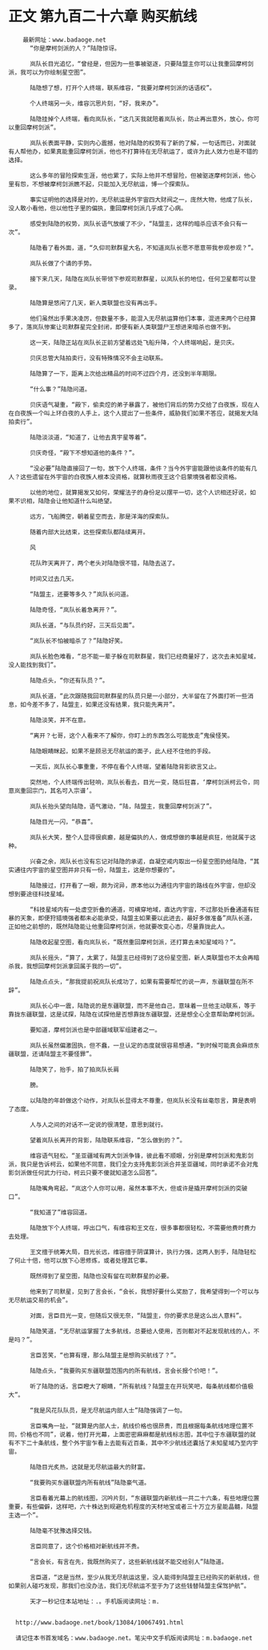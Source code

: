 # 正文 第九百二十六章 购买航线
        最新网址：www.badaoge.net
          “你是摩柯剑派的人？”陆隐惊讶。
      
          岚队长目光追忆，“曾经是，但因为一些事被驱逐，只要陆盟主你可以让我重回摩柯剑派，我可以为你绘制星空图”。
      
          陆隐想了想，打开个人终端，联系维容，“我要对摩柯剑派的话语权”。
      
          个人终端另一头，维容沉思片刻，“好，我来办”。
      
          陆隐挂掉个人终端，看向岚队长，“这几天我就陪着岚队长，防止再出意外，放心，你可以重回摩柯剑派”。
      
          岚队长表面平静，实则内心震撼，他对陆隐的权势有了新的了解，一句话而已，对面就有人帮他办，如果真能重回摩柯剑派，他也不打算待在无尽航运了，或许为此人效力也是不错的选择。
      
          这么多年的冒险探索生涯，他也累了，实际上他并不想冒险，但被驱逐摩柯剑派，他心里有怨，不想被摩柯剑派瞧不起，只能加入无尽航运，博一个探索队。
      
          事实证明他的选择是对的，无尽航运是外宇宙四大财阀之一，庞然大物，他成了队长，没人敢小看他，但以他性子里的偏执，重回摩柯剑派几乎成了心病。
      
          感受到陆隐的权势，岚队长语气放缓了不少，“陆盟主，这样的暗杀应该不会只有一次”。
      
          陆隐看了看外面，道，“久仰司默群星大名，不知道岚队长愿不愿意带我参观参观？”。
      
          岚队长做了个请的手势。
      
          接下来几天，陆隐在岚队长带领下参观司默群星，以岚队长的地位，任何卫星都可以登录。
      
          陆隐算是悠闲了几天，新人类联盟也没有再出手。
      
          他们虽然出手果决凌厉，但数量不多，能混入无尽航运算他们本事，混进来两个已经算多了，落岚队惨案让司默群星完全封闭，即便有新人类联盟尸王想进来暗杀也做不到。
      
          这一天，陆隐正站在岚队长正前方望着远处飞船升降，个人终端响起，是贝庆。
      
          贝庆总管大陆拍卖行，没有特殊情况不会主动联系。
      
          陆隐算了一下，距离上次给出精品的时间不过四个月，还没到半年期限。
      
          “什么事？”陆隐问道。
      
          贝庆语气凝重，“殿下，偷卖焢的弟子暴露了，被他们背后的势力交给了白夜族，现在人在白夜族一个叫上环白夜的人手上，这个人提出了一些条件，威胁我们如果不答应，就揭发大陆拍卖行”。
      
          陆隐淡淡道，“知道了，让他去真宇星等着”。
      
          贝庆奇怪，“殿下不想知道他的条件？”。
      
          “没必要”陆隐直接回了一句，放下个人终端，条件？当今外宇宙能跟他谈条件的能有几人？这些遗留在外宇宙的白夜族人根本没资格，就算秋雨夜王这个启蒙境强者都没资格。
      
          以他的地位，就算揭发又如何，荣耀法子的身份足以摆平一切，这个人识相还好说，如果不识相，陆隐会让他知道什么叫绝望。
      
          远方，飞船腾空，朝着星空而去，那是洋海的探索队。
      
          随着内部大比结束，这些探索队都陆续离开。
      
          风
      
          花队昨天离开了，两个老头对陆隐很不错，陆隐去送了。
      
          时间又过去几天。
      
          “陆盟主，还要等多久？”岚队长问道。
      
          陆隐奇怪，“岚队长着急离开？”。
      
          岚队长道，“与队员约好，三天后见面”。
      
          “岚队长不怕被暗杀了？”陆隐好笑。
      
          岚队长脸色难看，“总不能一辈子躲在司默群星，我们已经商量好了，这次去未知星域，没人能找到我们”。
      
          陆隐点头，“你还有队员？”。
      
          岚队长道，“此次跟随我回司默群星的队员只是一小部分，大半留在了外面打听一些消息，如今差不多了，陆盟主，如果还没有结果，我只能先离开”。
      
          陆隐淡笑，并不在意。
      
          “离开？七哥，这个人看来不了解你，你盯上的东西怎么可能放走”鬼侯怪笑。
      
          陆隐眼睛眯起，如果不是顾忌无尽航运的面子，此人经不住他的手段。
      
          一天后，岚队长心事重重，不停在看个人终端，望着陆隐背影欲言又止。
      
          突然地，个人终端传出轻响，岚队长看去，目光一变，随后狂喜，‘摩柯剑派柯云令，同意岚重回宗门，其名可入宗谱’。
      
          岚队长抬头望向陆隐，语气激动，“陆，陆盟主，我重回摩柯剑派了”。
      
          陆隐目光一闪，“恭喜”。
      
          岚队长大笑，整个人显得很疯癫，越是偏执的人，做成想做的事越是疯狂，他就属于这种。
      
          兴奋之余，岚队长也没有忘记对陆隐的承诺，自凝空戒内取出一份星空图扔给陆隐，“其实通往内宇宙的星空图并非只有一份，陆盟主，这是你想要的”。
      
          陆隐接过，打开看了一眼，颇为诧异，原本他以为通往内宇宙的路线在外宇宙，但却没想到要途径科技星域。
      
          “科技星域内有一处虚空折叠的通道，可横穿地域，直达内宇宙，不过那处折叠通道有狂暴的天象，即便狩猎境强者都未必能承受，陆盟主如果要以此进去，最好多做准备”岚队长道，正如他之前想的，既然陆隐能让他重回摩柯剑派，他就要改变心态，尽量靠拢此人。
      
          陆隐收起星空图，看向岚队长，“既然重回摩柯剑派，还打算去未知星域吗？”。
      
          岚队长摇头，“算了，太累了，陆盟主已经得到了这份星空图，新人类联盟也不太会再暗杀我，我想回摩柯剑派拿回属于我的一切”。
      
          陆隐点点头，“那我提前祝岚队长成功了，如果有需要帮忙的说一声，东疆联盟在所不辞”。
      
          岚队长心中一震，陆隐说的是东疆联盟，而不是他自己，意味着一旦他主动联系，等于靠拢东疆联盟，这是试探，陆隐在试探他是否想靠拢东疆联盟，还是想全心全意帮助摩柯剑派。
      
          要知道，摩柯剑派也是中部疆域联军组建者之一。
      
          岚队长虽然偏激固执，但不蠢，一旦认定的态度就很容易想通，“到时候可能真会麻烦东疆联盟，还请陆盟主不要怪罪”。
      
          陆隐笑了，抬手，拍了拍岚队长肩
      
          膀。
      
          以陆隐的年龄做这个动作，对岚队长显得太不尊重，但岚队长没有丝毫怨言，算是表明了态度。
      
          人与人之间的对话不一定说的很清楚，意思到就行。
      
          望着岚队长离开的背影，陆隐联系维容，“怎么做到的？”。
      
          维容语气轻松，“圣亚疆域有两大剑派争锋，彼此看不顺眼，分别是摩柯剑派和鬼影剑派，我只是告诉柯云，如果他不同意，我们全力支持鬼影剑派合并圣亚疆域，同时承诺不会对鬼影剑派做任何武力行动，柯云只要不傻就知道怎么回答”。
      
          陆隐嘴角弯起，“岚这个人你可以用，虽然本事不大，但或许是撬开摩柯剑派的突破口”。
      
          “我知道了”维容回道。
      
          陆隐放下个人终端，呼出口气，有维容和王文在，很多事都很轻松，不需要他费时费力去处理。
      
          王文擅于统筹大局，目光长远，维容擅于阴谋算计，执行力强，这两人到手，陆隐轻松了何止十倍，他可以放下心思修炼，或者处理其它事。
      
          既然得到了星空图，陆隐也没有留在司默群星的必要。
      
          他来到了司默星，见到了言会长，“会长，我想好要什么奖励了，我希望得到一个可以与无尽航运交易的机会”。
      
          对面，言臣目光一变，但随后又很无奈，“陆盟主，你的要求总是这么出人意料”。
      
          陆隐笑道，“无尽航运掌握了太多航线，总要给人使用，否则都对不起发现航线的人，不是吗？”。
      
          言臣苦笑，“也算有理，那么陆盟主是想购买航线了？”。
      
          陆隐点头，“我要购买东疆联盟范围内的所有航线，言会长报个价吧！”。
      
          听了陆隐的话，言臣瞪大了眼睛，“所有航线？陆盟主在开玩笑吧，每条航线都价值极大”。
      
          “我是风花队队员，是无尽航运内部人士”陆隐强调了一句。
      
          言臣嘴角一扯，“就算是内部人士，航线价格也很昂贵，而且根据每条航线地理位置不同，价格也不同”，说着，他打开光幕，上面密密麻麻都是航线标志图，其中位于东疆联盟的就有不下二十条航线，整个外宇宙乍看上去能有近百条，其中不少航线还囊括了未知星域乃至内宇宙。
      
          陆隐目光炙热，这就是无尽航运最大的财富。
      
          “我要购买东疆联盟内所有航线”陆隐豪气道。
      
          言臣看着光幕上的航线图，沉吟片刻，“东疆联盟内新航线一共二十六条，有些地理位置重要，有些偏僻，这样吧，六十株达到规避危机程度的天材地宝或者三十万立方星能晶髓，陆盟主选一个”。
      
          陆隐毫不犹豫选择交钱。
      
          言臣同意了，这个价格相对新航线并不贵。
      
          “言会长，有言在先，我既然购买了，这些新航线就不能交给别人”陆隐道。
      
          言臣道，“这是当然，至少从我无尽航运这里，没人能得到陆盟主已经购买的新航线，但如果别人碰巧发现，那我们也没办法，我们无尽航运不至于为了这些钱替陆盟主保驾护航”。
      
          天才一秒记住本站地址：.。手机版阅读网址：m.
      
      
      http://www.badaoge.net/book/13084/10067491.html
      
      请记住本书首发域名：www.badaoge.net。笔尖中文手机版阅读网址：m.badaoge.net